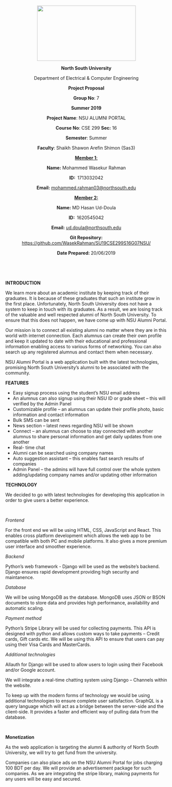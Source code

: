 <p style="text-align: center;">&nbsp;</p>
<p style="text-align: center;">&nbsp;</p>
<p style="text-align: center;"><strong><img src="https://media.dhakatribune.com/uploads/2016/11/nsulogo.jpg" alt="" width="307" height="172" /></strong></p>
<p style="text-align: center;"><strong>North South University</strong></p>
<p style="text-align: center;">Department of Electrical &amp; Computer Engineering</p>
<p style="text-align: center;"><strong>Project Proposal</strong></p>
<p style="text-align: center;"><strong>Group No</strong>: 7</p>
<p style="text-align: center;"><strong>Summer 2019</strong></p>
<p style="text-align: center;"><strong>Project Name</strong>: NSU ALUMNI PORTAL</p>
<p style="text-align: center;"><strong>Course No</strong>: CSE 299 <strong>Sec</strong><strong>:</strong> 16</p>
<p style="text-align: center;"><strong>Semester</strong>: Summer</p>
<p style="text-align: center;"><strong>Faculty</strong>: Shaikh Shawon Arefin Shimon (Sas3)</p>
<p style="text-align: center;"><strong><u>Member 1</u></strong><u>:</u></p>
<p style="text-align: center;"><strong>Name</strong><strong>:</strong> Mohammed Wasekur Rahman</p>
<p style="text-align: center;"><strong>ID</strong><strong>:&nbsp; </strong>1713032042</p>
<p style="text-align: center;"><strong>Email</strong><strong>:</strong> <a href="mailto:mohammed.rahman03@northsouth.edu">mohammed.rahman03@northsouth.edu</a></p>
<p style="text-align: center;"><strong><u>Member 2</u></strong><strong><u>:</u></strong></p>
<p style="text-align: center;"><strong>Name</strong><strong>:</strong> MD Hasan Ud-Doula</p>
<p style="text-align: center;"><strong>ID</strong><strong>:&nbsp; </strong>1620545042</p>
<p style="text-align: center;"><strong>Email</strong><strong>:</strong> <a href="mailto:ud.doula@northsouth.edu">ud.doula@northsouth.edu</a></p>
<p style="text-align: center;"><strong>Git Repository</strong><strong>: </strong><a href="https://github.com/WasekRahman/SU19CSE299S16G07NSU/">https://github.com/WasekRahman/SU19CSE299S16G07NSU/</a></p>
<p style="text-align: center;"><strong>Date Prepared</strong><strong>: </strong>20/06/2019</p>
<p><strong>&nbsp;</strong></p>
<p><strong>&nbsp;</strong></p>
<p><strong>INTRODUCTION</strong></p>
<p>We learn more about an academic institute by keeping track of their graduates. It is because of these graduates that such an institute grow in the first place. Unfortunately, North South University does not have a system to keep in touch with its graduates. As a result, we are losing track of the valuable and well respected alumni of North South University. To ensure that this does not happen, we have come up with NSU Alumni Portal.</p>
<p>Our mission is to connect all existing alumni no matter where they are in this world with internet connection. Each alumnus can create their own profile and keep it updated to date with their educational and professional information enabling access to various forms of networking. You can also search up any registered alumnus and contact them when necessary.</p>
<p>NSU Alumni Portal is a web application built with the latest technologies, promising North South University&rsquo;s alumni to be associated with the community.</p>
<p><strong>FEATURES</strong></p>
<ul>
<li>Easy signup process using the student&rsquo;s NSU email address</li>
<li>An alumnus can also signup using their NSU ID or grade sheet &ndash; this will verified by the Admin Panel</li>
<li>Customizable profile &ndash; an alumnus can update their profile photo, basic information and contact information</li>
<li>Bulk SMS can be sent</li>
<li>News section &ndash; latest news regarding NSU will be shown</li>
<li>Connect &ndash; an alumnus can choose to stay connected with another alumnus to share personal information and get daily updates from one another</li>
<li>Real- time chat</li>
<li>Alumni can be searched using company names</li>
<li>Auto suggestion assistant &ndash; this enables fast search results of companies</li>
<li>Admin Panel &ndash; the admins will have full control over the whole system adding/updating company names and/or updating other information</li>
</ul>
<p><strong>TECHNOLOGY</strong></p>
<p>We decided to go with latest technologies for developing this application in order to give users a better experience.</p>
<p>&nbsp;</p>
<p><em>Frontend</em></p>
<p>For the front end we will be using HTML, CSS, JavaScript and React. This enables cross platform development which allows the web app to be compatible with both PC and mobile platforms. It also gives a more premium user interface and smoother experience.</p>
<p><em>Backend</em></p>
<p>Python&rsquo;s web framework - Django will be used as the website&rsquo;s backend. Django ensures rapid development providing high security and maintanence.</p>
<p><em>Database</em></p>
<p>We will be using MongoDB as the database. MongoDB uses JSON or BSON documents to store data and provides high performance, availability and automatic scaling.</p>
<p><em>Payment method</em></p>
<p>Python&rsquo;s Stripe Library will be used for collecting payments. This API is designed with python and allows custom ways to take payments &ndash; Credit cards, Gift cards etc. We will be using this API to ensure that users can pay using their Visa Cards and MasterCards.</p>
<p><em>Additional technologies</em></p>
<p>Allauth for Django will be used to allow users to login using their Facebook and/or Google account.</p>
<p>We will integrate a real-time chatting system using Django &ndash; Channels within the website.</p>
<p>To keep up with the modern forms of technology we would be using additional technologies to ensure complete user satisfaction. GraphQL is a query language which will act as a bridge between the server-side and the client-side. It provides a faster and efficient way of pulling data from the database.</p>
<p>&nbsp;</p>
<p><strong>Monetization</strong></p>
<p>As the web application is targeting the alumni &amp; authority of North South University, we will try to get fund from the university.</p>
<p>Companies can also place ads on the NSU Alumni Portal for jobs charging 100 BDT per day. We will provide an advertisement package for such companies. As we are integrating the stripe library, making payments for any users will be easy and secured.</p>
<p>&nbsp;</p>
